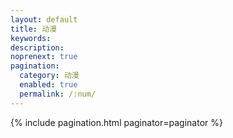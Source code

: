 ```yaml
---
layout: default 
title: 动漫
keywords: 
description:
noprenext: true
pagination:
  category: 动漫
  enabled: true
  permalink: /:num/
---
```


{% include pagination.html paginator=paginator %}
